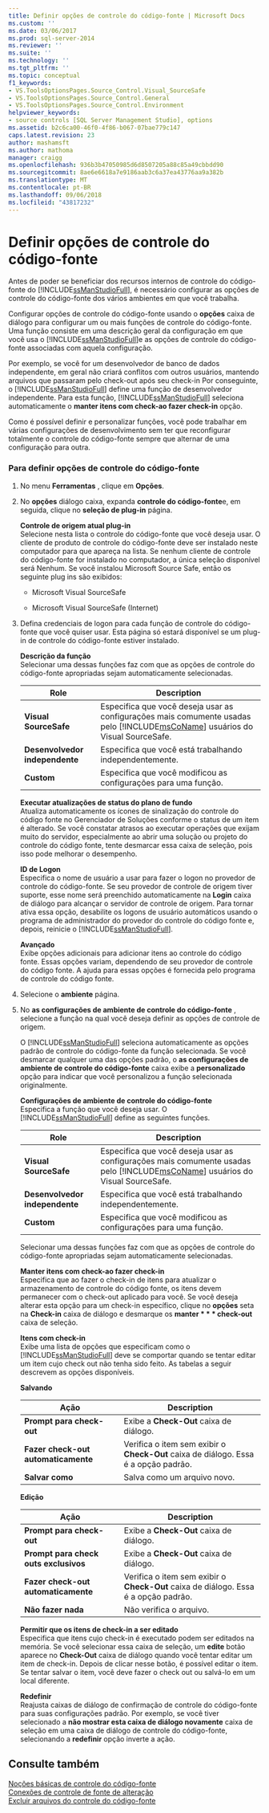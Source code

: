 ```yaml
---
title: Definir opções de controle do código-fonte | Microsoft Docs
ms.custom: ''
ms.date: 03/06/2017
ms.prod: sql-server-2014
ms.reviewer: ''
ms.suite: ''
ms.technology: ''
ms.tgt_pltfrm: ''
ms.topic: conceptual
f1_keywords:
- VS.ToolsOptionsPages.Source_Control.Visual_SourceSafe
- VS.ToolsOptionsPages.Source_Control.General
- VS.ToolsOptionsPages.Source_Control.Environment
helpviewer_keywords:
- source controls [SQL Server Management Studio], options
ms.assetid: b2c6ca00-46f0-4f86-b067-07bae779c147
caps.latest.revision: 23
author: mashamsft
ms.author: mathoma
manager: craigg
ms.openlocfilehash: 936b3b47050985d6d8507205a88c85a49cbbdd90
ms.sourcegitcommit: 8ae6e6618a7e9186aab3c6a37ea43776aa9a382b
ms.translationtype: MT
ms.contentlocale: pt-BR
ms.lasthandoff: 09/06/2018
ms.locfileid: "43817232"
---
```

# <a name="set-source-control-options"></a>Definir opções de controle do código-fonte
  Antes de poder se beneficiar dos recursos internos de controle do código-fonte do [!INCLUDE[ssManStudioFull](../includes/ssmanstudiofull-md.md)], é necessário configurar as opções de controle do código-fonte dos vários ambientes em que você trabalha.  
  
 Configurar opções de controle do código-fonte usando o **opções** caixa de diálogo para configurar um ou mais funções de controle do código-fonte. Uma função consiste em uma descrição geral da configuração em que você usa o [!INCLUDE[ssManStudioFull](../includes/ssmanstudiofull-md.md)]e as opções de controle do código-fonte associadas com aquela configuração.  
  
 Por exemplo, se você for um desenvolvedor de banco de dados independente, em geral não criará conflitos com outros usuários, mantendo arquivos que passaram pelo check-out após seu check-in Por conseguinte, o [!INCLUDE[ssManStudioFull](../includes/ssmanstudiofull-md.md)] define uma função de desenvolvedor independente. Para esta função, [!INCLUDE[ssManStudioFull](../includes/ssmanstudiofull-md.md)] seleciona automaticamente o **manter itens com check-ao fazer check-in** opção.  
  
 Como é possível definir e personalizar funções, você pode trabalhar em várias configurações de desenvolvimento sem ter que reconfigurar totalmente o controle do código-fonte sempre que alternar de uma configuração para outra.  
  
### <a name="to-set-source-control-options"></a>Para definir opções de controle do código-fonte  
  
1.  No menu **Ferramentas** , clique em **Opções**.  
  
2.  No **opções** diálogo caixa, expanda **controle do código-fonte**e, em seguida, clique no **seleção de plug-in** página.  
  
     **Controle de origem atual plug-in**  
     Selecione nesta lista o controle do código-fonte que você deseja usar. O cliente de produto de controle do código-fonte deve ser instalado neste computador para que apareça na lista. Se nenhum cliente de controle do código-fonte for instalado no computador, a única seleção disponível será Nenhum. Se você instalou Microsoft Source Safe, então os seguinte plug ins são exibidos:  
  
    -   Microsoft Visual SourceSafe  
  
    -   Microsoft Visual SourceSafe (Internet)  
  
3.  Defina credenciais de logon para cada função de controle do código-fonte que você quiser usar. Esta página só estará disponível se um plug-in de controle do código-fonte estiver instalado.  
  
     **Descrição da função**  
     Selecionar uma dessas funções faz com que as opções de controle do código-fonte apropriadas sejam automaticamente selecionadas.  
  
    |Role|Description|  
    |----------|-----------------|  
    |**Visual SourceSafe**|Especifica que você deseja usar as configurações mais comumente usadas pelo [!INCLUDE[msCoName](../includes/msconame-md.md)] usuários do Visual SourceSafe.|  
    |**Desenvolvedor independente**|Especifica que você está trabalhando independentemente.|  
    |**Custom**|Especifica que você modificou as configurações para uma função.|  
  
     **Executar atualizações de status do plano de fundo**  
     Atualiza automaticamente os ícones de sinalização do controle do código fonte no Gerenciador de Soluções conforme o status de um item é alterado. Se você constatar atrasos ao executar operações que exijam muito do servidor, especialmente ao abrir uma solução ou projeto do controle do código fonte, tente desmarcar essa caixa de seleção, pois isso pode melhorar o desempenho.  
  
     **ID de Logon**  
     Especifica o nome de usuário a usar para fazer o logon no provedor de controle do código-fonte. Se seu provedor de controle de origem tiver suporte, esse nome será preenchido automaticamente na **Login** caixa de diálogo para alcançar o servidor de controle de origem. Para tornar ativa essa opção, desabilite os logons de usuário automáticos usando o programa de administrador do provedor do controle do código fonte e, depois, reinicie o [!INCLUDE[ssManStudioFull](../includes/ssmanstudiofull-md.md)].  
  
     **Avançado**  
     Exibe opções adicionais para adicionar itens ao controle do código fonte. Essas opções variam, dependendo de seu provedor de controle do código fonte. A ajuda para essas opções é fornecida pelo programa de controle do código fonte.  
  
4.  Selecione o **ambiente** página.  
  
5.  No **as configurações de ambiente de controle do código-fonte** , selecione a função na qual você deseja definir as opções de controle de origem.  
  
     O [!INCLUDE[ssManStudioFull](../includes/ssmanstudiofull-md.md)] seleciona automaticamente as opções padrão de controle do código-fonte da função selecionada. Se você desmarcar qualquer uma das opções padrão, o **as configurações de ambiente de controle do código-fonte** caixa exibe a **personalizado** opção para indicar que você personalizou a função selecionada originalmente.  
  
     **Configurações de ambiente de controle do código-fonte**  
     Especifica a função que você deseja usar. O [!INCLUDE[ssManStudioFull](../includes/ssmanstudiofull-md.md)] define as seguintes funções.  
  
    |Role|Description|  
    |----------|-----------------|  
    |**Visual SourceSafe**|Especifica que você deseja usar as configurações mais comumente usadas pelo [!INCLUDE[msCoName](../includes/msconame-md.md)] usuários do Visual SourceSafe.|  
    |**Desenvolvedor independente**|Especifica que você está trabalhando independentemente.|  
    |**Custom**|Especifica que você modificou as configurações para uma função.|  
  
     Selecionar uma dessas funções faz com que as opções de controle do código-fonte apropriadas sejam automaticamente selecionadas.  
  
     **Manter itens com check-ao fazer check-in**  
     Especifica que ao fazer o check-in de itens para atualizar o armazenamento de controle do código fonte, os itens devem permanecer com o check-out aplicado para você. Se você deseja alterar esta opção para um check-in específico, clique no **opções** seta na **Check-in** caixa de diálogo e desmarque os **manter * * * check-out** caixa de seleção.  
  
     **Itens com check-in**  
     Exibe uma lista de opções que especificam como o [!INCLUDE[ssManStudioFull](../includes/ssmanstudiofull-md.md)] deve se comportar quando se tentar editar um item cujo check out não tenha sido feito.  As tabelas a seguir descrevem as opções disponíveis.  
  
     **Salvando**  
  
    |Ação|Description|  
    |------------|-----------------|  
    |**Prompt para check-out**|Exibe a **Check-Out** caixa de diálogo.|  
    |**Fazer check-out automaticamente**|Verifica o item sem exibir o **Check-Out** caixa de diálogo. Essa é a opção padrão.|  
    |**Salvar como**|Salva como um arquivo novo.|  
  
     **Edição**  
  
    |Ação|Description|  
    |------------|-----------------|  
    |**Prompt para check-out**|Exibe a **Check-Out** caixa de diálogo.|  
    |**Prompt para check outs exclusivos**|Exibe a **Check-Out** caixa de diálogo.|  
    |**Fazer check-out automaticamente**|Verifica o item sem exibir o **Check-Out** caixa de diálogo. Essa é a opção padrão.|  
    |**Não fazer nada**|Não verifica o arquivo.|  
  
     **Permitir que os itens de check-in a ser editado**  
     Especifica que itens cujo check-in é executado podem ser editados na memória. Se você selecionar essa caixa de seleção, um **edite** botão aparece no **Check-Out** caixa de diálogo quando você tentar editar um item de check-in. Depois de clicar nesse botão, é possível editar o item. Se tentar salvar o item, você deve fazer o check out ou salvá-lo em um local diferente.  
  
     **Redefinir**  
     Reajusta caixas de diálogo de confirmação de controle do código-fonte para suas configurações padrão. Por exemplo, se você tiver selecionado a **não mostrar esta caixa de diálogo novamente** caixa de seleção em uma caixa de diálogo de controle do código-fonte, selecionando a **redefinir** opção inverte a ação.  
  
## <a name="see-also"></a>Consulte também  
 [Noções básicas de controle do código-fonte](../../2014/database-engine/source-control-basics.md)   
 [Conexões de controle de fonte de alteração](../../2014/database-engine/change-source-control-connections.md)   
 [Excluir arquivos do controle do código-fonte](../../2014/database-engine/exclude-files-from-source-control.md)  
  
  
